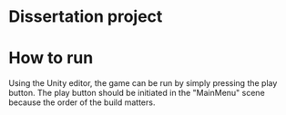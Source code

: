 # Dissertation project

# How to run

Using the Unity editor, the game can be run by simply pressing the play button. 
The play button should be initiated in the "MainMenu" scene because the order of the build matters.
